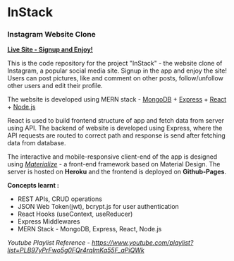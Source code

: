# InStack
### Instagram Website Clone

**[Live Site - Signup and Enjoy!](https://swapnil031.github.io/instack-client/)**

This is the code repository for the project "InStack" - the website clone of Instagram, a popular social media site.
Signup in the app and enjoy the site! Users can post pictures, like and comment on other posts, follow/unfollow other users and edit their profile. 

The website is developed using MERN stack - [MongoDB](https://www.mongodb.com/) + [Express](https://expressjs.com/) + [React](https://reactjs.org/) + [Node.js](https://nodejs.org/en/)

React is used to build frontend structure of app and fetch data from server using API. The backend of website is developed using Express, where the API requests are routed to correct path and response is send after fetching data from database. 

The interactive and mobile-responsive client-end of the app is designed using *[Materialize](https://materializecss.com/)* - a front-end framework based on Material Design. 
The server is hosted on **Heroku** and the frontend is deployed on **Github-Pages**.

**Concepts learnt :**
* REST APIs, CRUD operations
* JSON Web Token(jwt), bcrypt.js for user authentication
* React Hooks (useContext, useReducer)
* Express Middlewares
* MERN Stack - MongoDB, Express, React, Node.js


*Youtube Playlist Reference - https://www.youtube.com/playlist?list=PLB97yPrFwo5g0FQr4rqImKa55F_aPiQWk*
